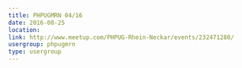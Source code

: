 ```yaml
---
title: PHPUGMRN 04/16
date: 2016-08-25
location: 
link: http://www.meetup.com/PHPUG-Rhein-Neckar/events/232471280/
usergroup: phpugmrn
type: usergroup
---
```

